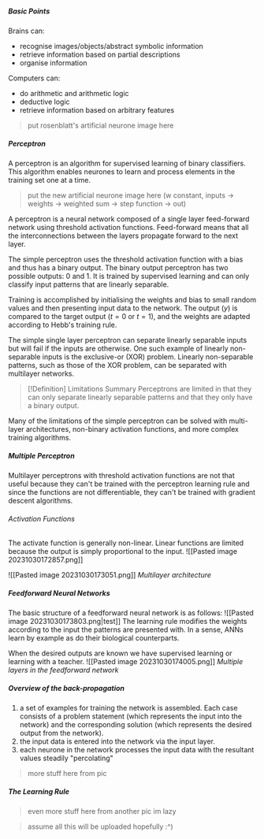 
##### Basic Points
Brains can:
- recognise images/objects/abstract symbolic information
- retrieve information based on partial descriptions
- organise information

Computers can:
- do arithmetic and arithmetic logic
- deductive logic
- retrieve information based on arbitrary features

> put rosenblatt's artificial neurone image here

##### Perceptron
A perceptron is an algorithm for supervised learning of binary classifiers. This algorithm enables neurones to learn and process elements in the training set one at a time.

> put the new artificial neurone image here (w constant, inputs -> weights -> weighted sum -> step function -> out)

A perceptron is a neural network composed of a single layer feed-forward network using threshold activation functions. Feed-forward means that all the interconnections between the layers propagate forward to the next layer.

The simple perceptron uses the threshold activation function with a bias and thus has a binary output. The binary output perceptron has two possible outputs: 0 and 1. It is trained by supervised learning and can only classify input patterns that are linearly separable.

Training is accomplished by initialising the weights and bias to small random values and then presenting input data to the network. The output ($y$) is compared to the target output ($t = 0$ or $t = 1$), and the weights are adapted according to Hebb's training rule.

The simple single layer perceptron can separate linearly separable inputs but will fail if the inputs are otherwise. One such example of linearly non-separable inputs is the exclusive-or (XOR) problem. Linearly non-separable patterns, such as those of the XOR problem, can be separated with multilayer networks.

> [!Definition] Limitations Summary
> Perceptrons are limited in that they can only separate linearly separable patterns and that they only have a binary output.

Many of the limitations of the simple perceptron can be solved with multi-layer architectures, non-binary activation functions, and more complex training algorithms.

##### Multiple Perceptron
Multilayer perceptrons with threshold activation functions are not that useful because they can't be trained with the perceptron learning rule and since the functions are not differentiable, they can't be trained with gradient descent algorithms.

###### Activation Functions
The activate function is generally non-linear. Linear functions are limited because the output is simply proportional to the input.
![[Pasted image 20231030172857.png]]

![[Pasted image 20231030173051.png]]
*Multilayer architecture*

##### Feedforward Neural Networks
The basic structure of a feedforward neural network is as follows:
![[Pasted image 20231030173803.png|test]]
The learning rule modifies the weights according to the input the patterns are presented with. In a sense, ANNs learn by example as do their biological counterparts.

When the desired outputs are known we have supervised learning or learning with a teacher.
![[Pasted image 20231030174005.png]]
*Multiple layers in the feedforward network*

##### Overview of the back-propagation
1. a set of examples for training the network is assembled. Each case consists of a problem statement (which represents the input into the network) and the corresponding solution (which represents the desired output from the network).
2. the input data is entered into the network via the input layer.
3. each neurone in the network processes the input data with the resultant values steadily "percolating"
> more stuff here from pic

##### The Learning Rule
> even more stuff here from another pic im lazy


> assume all this will be uploaded hopefully :^)